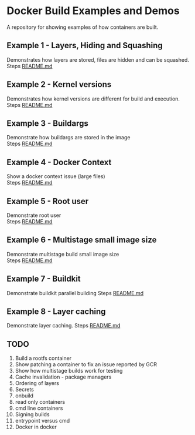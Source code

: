 # Docker Build Examples and Demos
A repository for showing examples of how containers are built. 

## Example 1 - Layers, Hiding and Squashing
Demonstrates how layers are stored, files are hidden and can be squashed.  
Steps [README.md](./step1/README.md)  


## Example 2 - Kernel versions
Demonstrates how kernel versions are different for build and execution.  
Steps [README.md](./step2/README.md)  


## Example 3 - Buildargs 
Demonstrate how buildargs are stored in the image  
Steps [README.md](./step3/README.md)  


## Example 4 - Docker Context 
Show a docker context issue (large files)  
Steps [README.md](./step4/README.md)  


## Example 5 - Root user 
Demonstrate root user  
Steps [README.md](./step5/README.md)  


## Example 6 - Multistage small image size
Demonstrate multistage build small image size  
Steps [README.md](./step6/README.md)  


## Example 7 - Buildkit
Demonstrate buildkit parallel building
Steps [README.md](./step7/README.md)  


## Example 8 - Layer caching
Demonstrate layer caching. 
Steps [README.md](./step8/README.md)  


## TODO
1. Build a rootfs container
1. Show patching a container to fix an issue reported by GCR
1. Show how multistage builds work for testing
1. Cache invalidation - package managers 
1. Ordering of layers
1. Secrets
1. onbuild
1. read only containers
1. cmd line containers
1. Signing builds
1. entrypoint versus cmd
1. Docker in docker
